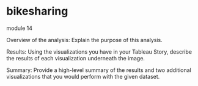 # bikesharing
module 14

Overview of the analysis: Explain the purpose of this analysis.

Results: Using the visualizations you have in your Tableau Story, describe the results of each visualization underneath the image.

Summary: Provide a high-level summary of the results and two additional visualizations that you would perform with the given dataset.
